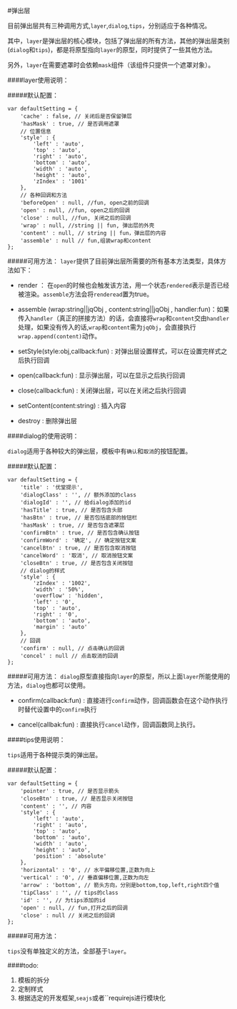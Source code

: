 #弹出层

目前弹出层共有三种调用方式,``layer``,``dialog``,``tips``，分别适应于各种情况。

其中，``layer``是弹出层的核心模块，包括了弹出层的所有方法，其他的弹出层类别(``dialog``和``tips``)，都是将原型指向``layer``的原型，同时提供了一些其他方法。

另外，``layer``在需要遮罩时会依赖``mask``组件（该组件只提供一个遮罩对象）。


####layer使用说明：

#####默认配置：
	
	var defaultSetting = {
		'cache' : false, // 关闭后是否保留弹层
		'hasMask' : true, // 是否调用遮罩
		// 位置信息
		'style' : {
			'left' : 'auto',
			'top' : 'auto',
			'right' : 'auto',
			'bottom' : 'auto',
			'width' : 'auto',
			'height' : 'auto',
			'zIndex' : '1001'
		},
		// 各种回调和方法
		'beforeOpen' : null, //fun, open之前的回调
		'open' : null, //fun, open之后的回调
		'close' : null, //fun, 关闭之后的回调
		'wrap' : null, //string || fun, 弹出层的外壳
		'content' : null, // string || fun，弹出层的内容
		'assemble' : null // fun,组装wrap和content
	};

#####可用方法：
``layer``提供了目前弹出层所需要的所有基本方法类型，具体方法如下：

-	render ： 在``open``的时候也会触发该方法，用一个状态``rendered``表示是否已经被渲染。``assemble``方法会将``renderead``置为true。

-	assemble (wrap:string||jqObj , content:string||jqObj , handler:fun)：如果传入``handler``（真正的拼接方法）的话，会直接将``wrap``和``content``交由``handler``处理，如果没有传入的话,``wrap``和``content``需为``jqObj``，会直接执行``wrap.append(content)``动作。

- setStyle(style:obj,callback:fun) : 对弹出层设置样式，可以在设置完样式之后执行回调

- open(callback:fun) : 显示弹出层，可以在显示之后执行回调

- close(callback:fun) : 关闭弹出层，可以在关闭之后执行回调

- setContent(content:string) : 插入内容

- destroy : 删除弹出层


####dialog的使用说明：

``dialog``适用于各种较大的弹出层，模板中有``确认``和``取消``的按钮配置。

#####默认配置：

	var defaultSetting = {
		'title' : '优堂提示',
		'dialogClass' : '', // 额外添加的class
		'dialogId' : '', // 给dialog添加的id
		'hasTitle' : true, // 是否包含头部
		'hasBtn' : true, // 是否包括底部的按钮栏
		'hasMask' : true, // 是否包含遮罩层
		'confirmBtn' : true, // 是否包含确认按钮
		'confirmWord' : '确定', // 确定按钮文案
		'cancelBtn' : true, // 是否包含取消按钮
		'cancelWord' : '取消', // 取消按钮文案
		'closeBtn' : true, // 是否包含关闭按钮
		// dialog的样式
		'style' : {
			'zIndex' : '1002',
			'width' : '50%',
			'overflow' : 'hidden',
			'left' : '0',
			'top' : 'auto',
			'right' : '0',
			'bottom' : 'auto',
			'margin' : 'auto'
		},
		// 回调
		'confirm' : null, // 点击确认的回调
		'concel' : null // 点击取消的回调
	};



#####可用方法：
``dialog``原型直接指向``layer``的原型，所以上面``layer``所能使用的方法，``dialog``也都可以使用。

- confirm(callback:fun) : 直接进行``confirm``动作，回调函数会在这个动作执行时替代设置中的``confirm``执行

- cancel(callbak:fun) : 直接执行``cancel``动作，回调函数同上执行。


####tips使用说明：

``tips``适用于各种提示类的弹出层。

#####默认配置：

	var defaultSetting = {
		'pointer' : true, // 是否显示箭头
		'closeBtn' : true, // 是否显示关闭按钮
		'content' : '', // 内容
		'style' : {
			'left' : 'auto',
			'right' : 'auto',
			'top' : 'auto',
			'bottom' : 'auto',
			'width' : 'auto',
			'height' : 'auto',
			'position' : 'absolute'
		},
		'horizontal' : '0', // 水平偏移位置,正数为向上
		'vertical' : '0', // 垂直偏移位置,正数为向左
		'arrow' : 'bottom', // 箭头方向，分别是bottom,top,left,right四个值
		'tipClass' : '', // tips的class
		'id' : '', // 为tips添加的id
		'open' : null, // fun,打开之后的回调
		'close' : null // 关闭之后的回调
	};

#####可用方法：

``tips``没有单独定义的方法，全部基于``layer``。




####todo:

1. 模板的拆分
2. 定制样式
3. 根据选定的开发框架,``seajs``或者``requirejs进行模块化





